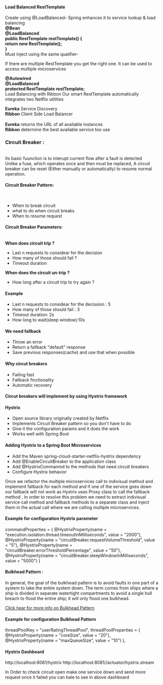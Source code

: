 <h4>Load Balanced RestTemplate</h4>
Create using @LoadBalanced– Spring enhances it to service lookup & load balancing</br>
<b>
 @Bean</br>
 @LoadBalanced</br>
 public RestTemplate restTemplate() {</br>
  return new RestTemplate();</br>
 }
 </b></br>
 Must inject using the same qualifier-

If there are multiple RestTemplate you get the right one.
It can be used to access multiple microservices

<b>
@Autowired</br>
@LoadBalanced</br>
protected RestTemplate restTemplate;
</b></br>
Load Balancing with Ribbon
Our smart RestTemplate automatically integrates two Netflix utilities

<b>Eureka</b> Service Discovery</br>
<b>Ribbon</b> Client Side Load Balancer
</br>  
<b>Eureka</b> returns the URL of all available instances</br>
<b>Ribbon</b> determine the best available service too use</br>

<h3>Circuit Breaker :</h3></br>
Its basic fuunction is to interupt current flow after a fault is detected</br>
Unlike a fuse, which operates once and then must be replaced, A circuit breaker can be reset (Either manually or automatically) to resume normal operation.
<h4>Circuit Breaker Pattern:</h4></br>
<ul>
  <li>When to break circuit</li>
  <li>what to do when circuit breaks</li>
  <li>When to resume request</li>
</ul>
<h4>Circuit Breaker Parameters:</h4></br>
<b>When does circuit trip ?</b>
<ul>
  <li>Last n requests to considear for the decision</li>
  <li>How many of those should fail ?</li>
  <li>Timeout duration</li>
</ul>
<b>When does the circuit un-trip ?</b>
<ul>
<li>How long after a circuit trip to try again ?</li>
</ul>
<h4>Example</h4>
<ul>
  <li>Last n requests to considear for the decission : 5</li>
  <li>How many of those should fail : 3</li>
  <li>Timeout duration: 2s</li>
  <li>How long to wait(sleep window):10s</li>
</ul>
<h4>We need fallback</h4>
<ul>
  <li>Throw an error</li>
  <li>Return a fallback "default" response</li>
  <li>Save previous responses(cache) and use that when possible</li>
</ul>
<h4>Why circut breakers</h4>
<ul>
  <li>Failing fast</li>
  <li>Fallback finctionality</li>
  <li>Automatic recovery</li>
</ul>
<h4>Circut breakers will implement by using Hystrix framework</h4>
<h4>Hystrix</h4>
<ul>
  <li>Open source library originally created by Netflix</li>
  <li>Implements Circuit Breaker pattern so you don't have to do</li>
  <li>Give it the configuration params and it does the work</li>
  <li>Works well with Spring Boot</li>
</ul>
<h4>Adding Hystrix to a Spring Boot Microservices</h4>
<ul>
  <li>Add the Maven spring-cloud-starter-netflix-hystrix dependency</li>
  <li>Add @EnableCircuitBreaker to the application class</li>
  <li>Add @HystrixCommanmd to the methods that need circuit breakers</li>
  <li>Configure Hystrix behavior</li>
</ul>
<p>Once we refactor the multiple microservices call to indivisual method and implement fallback for each method and if one of the service goes down our fallback will not work as Hystrix uses Proxy class to call the fallback method , In order to resolve this problem we need to extract indivisual service call method and fallback methods to a separate class and inject them in the actual call where we are calling multiple microservices.</p>
<h4>Example for configuration Hystrix parameter</h4>
<span>commandProperties = {
                    @HystrixProperty(name = "execution.isolation.thread.timeoutInMilliseconds", value = "2000"),
                    @HystrixProperty(name = "circuitBreaker.requestVolumeThreshold", value = "5"),
                    @HystrixProperty(name = "circuitBreaker.errorThresholdPercentage", value = "50"),
                    @HystrixProperty(name = "circuitBreaker.sleepWindowInMilliseconds", value = "5000")
            }
</span>
<h4>Bulkhead Pattern : </h4>
<p>In general, the goal of the bulkhead pattern is to avoid faults in one part of a system to take the entire system down. The term comes from ships where a ship is divided in separate watertight compartments to avoid a single hull breach to flood the entire ship; it will only flood one bulkhead.</p>

<a href="https://stackoverflow.com/questions/30391809/what-is-bulkhead-pattern-used-by-hystrix">Click hear for more info on Bulkhead Pattern</a>
<h4>Example for configuration Bulkhead Pattern</h4>
<span>threadPoolKey = "userRatingThreadPool",
            threadPoolProperties = {
                    @HystrixProperty(name = "coreSize", value = "20"),
                    @HystrixProperty(name = "maxQueueSize", value = "10")
            },
</span>
<h4>Hystrix Dashboard</h4>
http://localhost:8081/hystrix
http://localhost:8081//actuator/hystrix.stream
<p>In Order to check circuit open make one service down and send more request once it failed you can bale to see in above dashboard</p> 